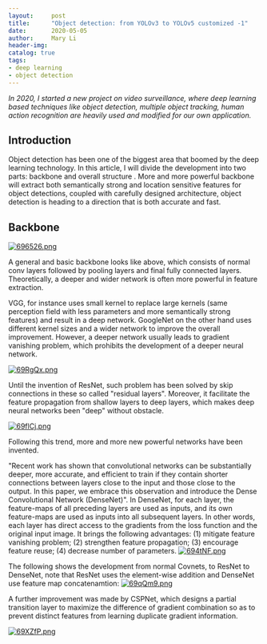 ```yaml
---
layout:     post
title:      "Object detection: from YOLOv3 to YOLOv5 customized -1"
date:       2020-05-05
author:     Mary Li
header-img:
catalog: true
tags:
- deep learning
- object detection
---
```

_In 2020, I started a new project on video surveillance, where deep learning based techniques like object detection, 
multiple object tracking, human action recognition are heavily used and modified for our own application._


## Introduction

Object detection has been one of the biggest area that boomed by the deep learning technology. In this article, I will 
divide the development into two parts: backbone and overall structure . More and more powerful backbone will extract 
both semantically strong and location sensitive features for object detections, coupled with carefully designed architecture,
object detection is heading to a direction that is both accurate and fast.

## Backbone

[![696526.png](https://s3.ax1x.com/2021/02/28/696526.png)](https://imgtu.com/i/696526)

A general and basic backbone looks like above, which consists of normal conv layers followed by pooling layers and final
fully connected layers. Theoretically, a deeper and wider network is often more powerful in feature extraction. 

VGG, for instance uses small kernel to replace large kernels (same perception field with less parameters
and more semantically strong features) and result in a deep network.  GoogleNet on the other hand uses different kernel sizes and a wider network to 
improve the overall improvement. However, a deeper network usually leads to gradient vanishing problem, which prohibits 
the development of a deeper neural network.

[![69RgQx.png](https://s3.ax1x.com/2021/02/28/69RgQx.png)](https://imgtu.com/i/69RgQx)

Until the invention of ResNet, such problem has been solved by skip connections in these so called "residual layers". Moreover,
it facilitate the feature propagation from shallow layers to deep layers, which makes deep neural networks been "deep" without obstacle.

[![69flCj.png](https://s3.ax1x.com/2021/02/28/69flCj.png)](https://imgtu.com/i/69flCj)

Following this trend, more and more new powerful networks have been invented.

"Recent work has shown that convolutional networks can be substantially deeper, more accurate, and efficient to train if
they contain shorter connections between layers close to the input and those close to the output. In this paper, we embrace 
this observation and introduce the Dense Convolutional Network (DenseNet)". In DenseNet, for each layer, the feature-maps 
of all preceding layers are used as inputs, and its own feature-maps are used as inputs into all subsequent layers. In 
other words, each layer has direct access to the gradients from the loss function and the original input image. It brings 
the following advantages:
(1) mitigate feature vanishing problem;
(2) strengthen feature propagation;
(3) encourage feature reuse;
(4) decrease number of parameters.
[![694tNF.png](https://s3.ax1x.com/2021/02/28/694tNF.png)](https://imgtu.com/i/694tNF)

The following shows the development from normal Covnets, to ResNet to DenseNet, note that ResNet uses the element-wise addition
and DenseNet use feature map concatenamtion:
[![69qQm9.png](https://s3.ax1x.com/2021/02/28/69qQm9.png)](https://imgtu.com/i/69qQm9)


A further improvement was made by CSPNet, which designs a partial transition layer to maximize the difference of gradient
combination so as to prevent distinct features from learning duplicate gradient information. 

[![69XZfP.png](https://s3.ax1x.com/2021/02/28/69XZfP.png)](https://imgtu.com/i/69XZfP)